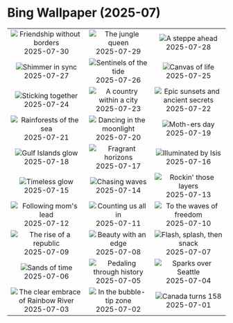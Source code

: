 # Bing Wallpaper (2025-07)

|  |  |  |
|:---:|:---:|:---:|
| ![](https://www.bing.com/th?id=OHR.SaypeDubai_EN-US5078679271_400x240.jpg "Friendship without borders") 2025-07-30 | ![](https://www.bing.com/th?id=OHR.TigerDay_EN-US5038876410_400x240.jpg "The jungle queen") 2025-07-29 | ![](https://www.bing.com/th?id=OHR.MongoliaYurts_EN-US1803457525_400x240.jpg "A steppe ahead") 2025-07-28 |
| ![](https://www.bing.com/th?id=OHR.BlackfinBarracuda_EN-US1227116811_400x240.jpg "Shimmer in sync") 2025-07-27 | ![](https://www.bing.com/th?id=OHR.MangroveTwilight_EN-US0646432423_400x240.jpg "Sentinels of the tide") 2025-07-26 | ![](https://www.bing.com/th?id=OHR.LasPalmas_EN-US0568727017_400x240.jpg "Canvas of life") 2025-07-25 |
| ![](https://www.bing.com/th?id=OHR.AshyWoodswallow_EN-US7005770998_400x240.jpg "Sticking together") 2025-07-24 | ![](https://www.bing.com/th?id=OHR.VaticanCity_EN-US5915643866_400x240.jpg "A country within a city") 2025-07-23 | ![](https://www.bing.com/th?id=OHR.BadlandsSunset_EN-US5821746223_400x240.jpg "Epic sunsets and ancient secrets") 2025-07-22 |
| ![](https://www.bing.com/th?id=OHR.AcroporaReef_EN-US5567789372_400x240.jpg "Rainforests of the sea") 2025-07-21 | ![](https://www.bing.com/th?id=OHR.BigMoon_EN-US5436003142_400x240.jpg "Dancing in the moonlight") 2025-07-20 | ![](https://www.bing.com/th?id=OHR.MothWeek_EN-US5360572836_400x240.jpg "Moth-ers day") 2025-07-19 |
| ![](https://www.bing.com/th?id=OHR.FloridaSeashore_EN-US9038929616_400x240.jpg "Gulf Islands glow") 2025-07-18 | ![](https://www.bing.com/th?id=OHR.FranceLavender_EN-US5224253118_400x240.jpg "Fragrant horizons") 2025-07-17 | ![](https://www.bing.com/th?id=OHR.TemplePhilae_EN-US5062419351_400x240.jpg "Illuminated by Isis") 2025-07-16 |
| ![](https://www.bing.com/th?id=OHR.PerseidsPine_EN-US4826682211_400x240.jpg "Timeless glow") 2025-07-15 | ![](https://www.bing.com/th?id=OHR.YoungShark_EN-US4689572794_400x240.jpg "Chasing waves") 2025-07-14 | ![](https://www.bing.com/th?id=OHR.BasaltColumns_EN-US4476950150_400x240.jpg "Rockin' those layers") 2025-07-13 |
| ![](https://www.bing.com/th?id=OHR.ThomsonGazelle_EN-US4354285846_400x240.jpg "Following mom's lead") 2025-07-12 | ![](https://www.bing.com/th?id=OHR.TokyoSunrise_EN-US4269783992_400x240.jpg "Counting us all in") 2025-07-11 | ![](https://www.bing.com/th?id=OHR.BahamaBlues_EN-US1367794856_400x240.jpg "To the waves of freedom") 2025-07-10 |
| ![](https://www.bing.com/th?id=OHR.ConstitucionStation_EN-US1235857389_400x240.jpg "The rise of a republic") 2025-07-09 | ![](https://www.bing.com/th?id=OHR.SecedaPeak_EN-US0983713623_400x240.jpg "Beauty with an edge") 2025-07-08 | ![](https://www.bing.com/th?id=OHR.ShetlandGannets_EN-US0812287314_400x240.jpg "Flash, splash, then snack") 2025-07-07 |
| ![](https://www.bing.com/th?id=OHR.MesquiteFlats_EN-US0638943216_400x240.jpg "Sands of time") 2025-07-06 | ![](https://www.bing.com/th?id=OHR.TourCyclists_EN-US0589835009_400x240.jpg "Pedaling through history") 2025-07-05 | ![](https://www.bing.com/th?id=OHR.SeattleFireworks_EN-US0523563675_400x240.jpg "Sparks over Seattle") 2025-07-04 |
| ![](https://www.bing.com/th?id=OHR.RainbowRiver_EN-US0442967532_400x240.jpg "The clear embrace of Rainbow River") 2025-07-03 | ![](https://www.bing.com/th?id=OHR.MaroonClownfish_EN-US0391262783_400x240.jpg "In the bubble-tip zone") 2025-07-02 | ![](https://www.bing.com/th?id=OHR.CanadaDayFogo_EN-US0231478181_400x240.jpg "Canada turns 158") 2025-07-01 |
